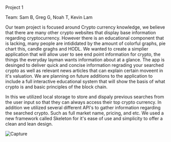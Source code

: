 Project 1

Team: Sam B, Greg G, Noah T, Kevin Lam

Our team project is focused around Crypto currency knowledge, we believe that there are many other crypto websites that display base information regarding cryptocurrency. However there is an educational component that is lacking, many people are intididated by the amount of colorful graphs, pie chart this, candle graghs and HODL. We wanted to create a simplier application that will allow user to see end point information for crypto, the things the everyday layman wants information about at a glance. The app is desinged to deliver quick and concise information regrading your searched crypto as well as relevant news articles that can explain certain moveent in it's valuation. We are planning on future additions to the application to include a full interactive educational system that will show the basis of what crypto is and basic principles of the block chain. 

In this we utilized local storage to store and dispaly previous searches from the user input so that they can always access their top crypto currency. In addition we utilized several different API's to gather information regarding the searched crypto. Such as full market name, pricing, and etc. We used a new framework called Skeleton for it's ease of use and simplicity to offer a clean and lean design. 



![Capture](https://user-images.githubusercontent.com/3208213/172228705-69e7e0da-e839-4dd0-b4c5-5c809d5cebc8.PNG)

